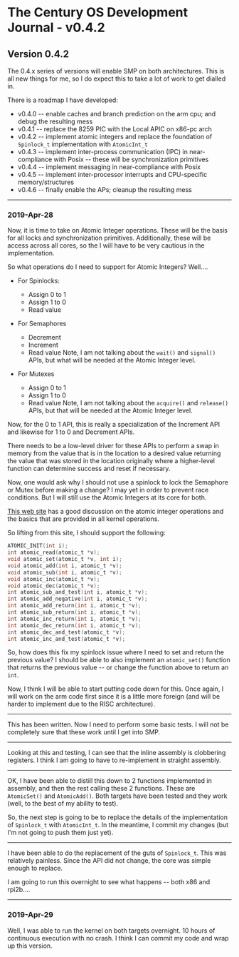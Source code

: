 # The Century OS Development Journal - v0.4.2

## Version 0.4.2

The 0.4.x series of versions will enable SMP on both architectures.  This is all new things for me, so I do expect this to take a lot of work to get dialled in.

There is a roadmap I have developed:
* v0.4.0 -- enable caches and branch prediction on the arm cpu; and debug the resulting mess
* v0.4.1 -- replace the 8259 PIC with the Local APIC on x86-pc arch
* v0.4.2 -- implement atomic integers and replace the foundation of `Spinlock_t` implementation with `AtomicInt_t`
* v0.4.3 -- implement inter-process communication (IPC) in near-compliance with Posix -- these will be synchronization primitives
* v0.4.4 -- implement messaging in near-compliance with Posix
* v0.4.5 -- implement inter-processor interrupts and CPU-specific memory/structures
* v0.4.6 -- finally enable the APs; cleanup the resulting mess

---

### 2019-Apr-28

Now, it is time to take on Atomic Integer operations.  These will be the basis for all locks and synchronization primitives.  Additionally, these will be access across all cores, so the I will have to be very cautious in the implementation.

So what operations do I need to support for Atomic Integers?  Well....
* For Spinlocks:
    * Assign 0 to 1
    * Assign 1 to 0
    * Read value

* For Semaphores
    * Decrement
    * Increment
    * Read value
Note, I am not talking about the `wait()` and `signal()` APIs, but what will be needed at the Atomic Integer level.

* For Mutexes
    * Assign 0 to 1
    * Assign 1 to 0
    * Read value
Note, I am not talking about the `acquire()` and `release()` APIs, but that will be needed at the Atomic Integer level.

Now, for the 0 to 1 API, this is really a specialization of the Increment API and likewise for 1 to 0 and Decrement APIs.

There needs to be a low-level driver for these APIs to perform a swap in memory from the value that is in the location to a desired value returning the value that was stored in the location originally where a higher-level function can determine success and reset if necessary.

Now, one would ask why I should not use a spinlock to lock the Semaphore or Mutex before making a change?  I may yet in order to prevent race conditions.  But I will still use the Atomic Integers at its core for both.

[This web site](https://notes.shichao.io/lkd/ch10/) has a good discussion on the atomic integer operations and the basics that are provided in all kernel operations.

So lifting from this site, I should support the following:

```C
ATOMIC_INIT(int i);
int atomic_read(atomic_t *v);
void atomic_set(atomic_t *v, int i);
void atomic_add(int i, atomic_t *v);
void atomic_sub(int i, atomic_t *v);
void atomic_inc(atomic_t *v);
void atomic_dec(atomic_t *v);
int atomic_sub_and_test(int i, atomic_t *v);
int atomic_add_negative(int i, atomic_t *v);
int atomic_add_return(int i, atomic_t *v);
int atomic_sub_return(int i, atomic_t *v);
int atomic_inc_return(int i, atomic_t *v);
int atomic_dec_return(int i, atomic_t *v);
int atomic_dec_and_test(atomic_t *v);
int atomic_inc_and_test(atomic_t *v);
```

So, how does this fix my spinlock issue where I need to set and return the previous value?  I should be able to also implement an `atomic_set()` function that returns the previous value -- or change the function above to return an `int`.

Now, I think I will be able to start putting code down for this.  Once again, I will work on the arm code first since it is a little more foreign (and will be harder to implement due to the RISC architecture).

---

This has been written.  Now I need to perform some basic tests.  I will not be completely sure that these work until I get into SMP.

---

Looking at this and testing, I can see that the inline assembly is clobbering registers.  I think I am going to have to re-implement in straight assembly.

---

OK, I have been able to distill this down to 2 functions implemented in assembly, and then the rest calling these 2 functions.  These are `AtomicSet()` and `AtomicAdd()`.  Both targets have been tested and they work (well, to the best of my ability to test).

So, the next step is going to be to replace the details of the implementation of `Spinlock_t` with `AtomicInt_t`.  In the meantime, I commit my changes (but I'm not going to push them just yet).

---

I have been able to do the replacement of the guts of `Spinlock_t`.  This was relatively painless.  Since the API did not change, the core was simple enough to replace.

I am going to run this overnight to see what happens -- both x86 and rpi2b....

---

### 2019-Apr-29

Well, I was able to run the kernel on both targets overnight.  10 hours of continuous execution with no crash.  I think I can commit my code and wrap up this version.

